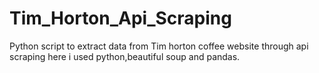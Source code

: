 # Tim_Horton_Api_Scraping
Python script to extract data from Tim horton coffee website through api scraping here i used python,beautiful soup and pandas.

